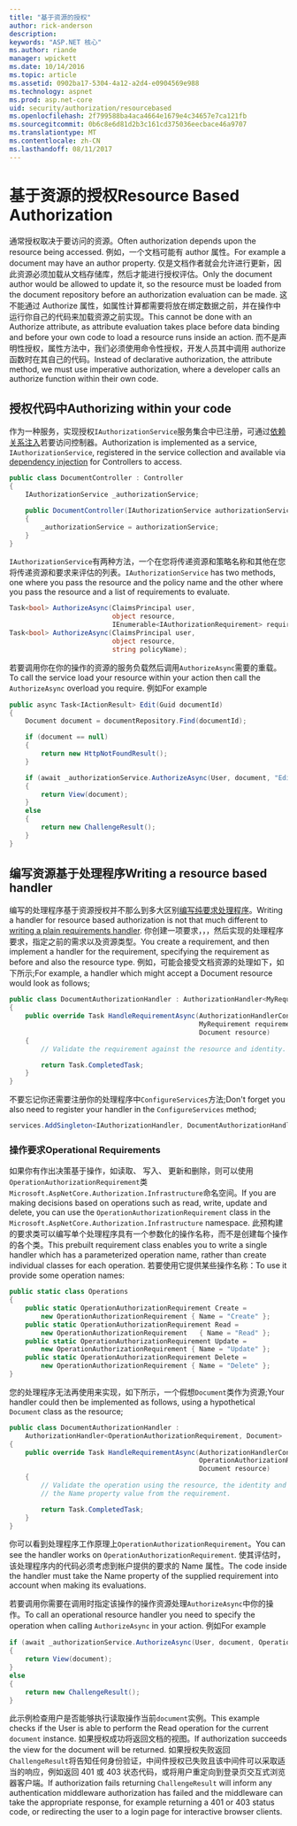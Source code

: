 ```yaml
---
title: "基于资源的授权"
author: rick-anderson
description: 
keywords: "ASP.NET 核心"
ms.author: riande
manager: wpickett
ms.date: 10/14/2016
ms.topic: article
ms.assetid: 0902ba17-5304-4a12-a2d4-e0904569e988
ms.technology: aspnet
ms.prod: asp.net-core
uid: security/authorization/resourcebased
ms.openlocfilehash: 2f799588ba4aca4664e1679e4c34657e7ca121fb
ms.sourcegitcommit: 0b6c8e6d81d2b3c161cd375036eecbace46a9707
ms.translationtype: MT
ms.contentlocale: zh-CN
ms.lasthandoff: 08/11/2017
---
```

# <a name="resource-based-authorization"></a><span data-ttu-id="2a7f9-103">基于资源的授权</span><span class="sxs-lookup"><span data-stu-id="2a7f9-103">Resource Based Authorization</span></span>

<a name=security-authorization-resource-based></a>

<span data-ttu-id="2a7f9-104">通常授权取决于要访问的资源。</span><span class="sxs-lookup"><span data-stu-id="2a7f9-104">Often authorization depends upon the resource being accessed.</span></span> <span data-ttu-id="2a7f9-105">例如，一个文档可能有 author 属性。</span><span class="sxs-lookup"><span data-stu-id="2a7f9-105">For example a document may have an author property.</span></span> <span data-ttu-id="2a7f9-106">仅是文档作者就会允许进行更新，因此资源必须加载从文档存储库，然后才能进行授权评估。</span><span class="sxs-lookup"><span data-stu-id="2a7f9-106">Only the document author would be allowed to update it, so the resource must be loaded from the document repository before an authorization evaluation can be made.</span></span> <span data-ttu-id="2a7f9-107">这不能通过 Authorize 属性，如属性计算都需要将放在绑定数据之前，并在操作中运行你自己的代码来加载资源之前实现。</span><span class="sxs-lookup"><span data-stu-id="2a7f9-107">This cannot be done with an Authorize attribute, as attribute evaluation takes place before data binding and before your own code to load a resource runs inside an action.</span></span> <span data-ttu-id="2a7f9-108">而不是声明性授权，属性方法中，我们必须使用命令性授权，开发人员其中调用 authorize 函数时在其自己的代码。</span><span class="sxs-lookup"><span data-stu-id="2a7f9-108">Instead of declarative authorization, the attribute method, we must use imperative authorization, where a developer calls an authorize function within their own code.</span></span>

## <a name="authorizing-within-your-code"></a><span data-ttu-id="2a7f9-109">授权代码中</span><span class="sxs-lookup"><span data-stu-id="2a7f9-109">Authorizing within your code</span></span>

<span data-ttu-id="2a7f9-110">作为一种服务，实现授权`IAuthorizationService`服务集合中已注册，可通过[依赖关系注入](../../fundamentals/dependency-injection.md#fundamentals-dependency-injection)若要访问控制器。</span><span class="sxs-lookup"><span data-stu-id="2a7f9-110">Authorization is implemented as a service, `IAuthorizationService`, registered in the service collection and available via [dependency injection](../../fundamentals/dependency-injection.md#fundamentals-dependency-injection) for Controllers to access.</span></span>

```csharp
public class DocumentController : Controller
{
    IAuthorizationService _authorizationService;

    public DocumentController(IAuthorizationService authorizationService)
    {
        _authorizationService = authorizationService;
    }
}
```

<span data-ttu-id="2a7f9-111">`IAuthorizationService`有两种方法，一个在您将传递资源和策略名称和其他在您将传递资源和要求来评估的列表。</span><span class="sxs-lookup"><span data-stu-id="2a7f9-111">`IAuthorizationService` has two methods, one where you pass the resource and the policy name and the other where you pass the resource and a list of requirements to evaluate.</span></span>

```csharp
Task<bool> AuthorizeAsync(ClaimsPrincipal user,
                          object resource,
                          IEnumerable<IAuthorizationRequirement> requirements);
Task<bool> AuthorizeAsync(ClaimsPrincipal user,
                          object resource,
                          string policyName);
```

<a name=security-authorization-resource-based-imperative></a>

<span data-ttu-id="2a7f9-112">若要调用你在你的操作的资源的服务负载然后调用`AuthorizeAsync`需要的重载。</span><span class="sxs-lookup"><span data-stu-id="2a7f9-112">To call the service load your resource within your action then call the `AuthorizeAsync` overload you require.</span></span> <span data-ttu-id="2a7f9-113">例如</span><span class="sxs-lookup"><span data-stu-id="2a7f9-113">For example</span></span>

```csharp
public async Task<IActionResult> Edit(Guid documentId)
{
    Document document = documentRepository.Find(documentId);

    if (document == null)
    {
        return new HttpNotFoundResult();
    }

    if (await _authorizationService.AuthorizeAsync(User, document, "EditPolicy"))
    {
        return View(document);
    }
    else
    {
        return new ChallengeResult();
    }
}
```

## <a name="writing-a-resource-based-handler"></a><span data-ttu-id="2a7f9-114">编写资源基于处理程序</span><span class="sxs-lookup"><span data-stu-id="2a7f9-114">Writing a resource based handler</span></span>

<span data-ttu-id="2a7f9-115">编写的处理程序基于资源授权并不那么到多大区别[编写纯要求处理程序](policies.md#security-authorization-policies-based-authorization-handler)。</span><span class="sxs-lookup"><span data-stu-id="2a7f9-115">Writing a handler for resource based authorization is not that much different to [writing a plain requirements handler](policies.md#security-authorization-policies-based-authorization-handler).</span></span> <span data-ttu-id="2a7f9-116">你创建一项要求，，，然后实现的处理程序要求，指定之前的需求以及资源类型。</span><span class="sxs-lookup"><span data-stu-id="2a7f9-116">You create a requirement, and then implement a handler for the requirement, specifying the requirement as before and also the resource type.</span></span> <span data-ttu-id="2a7f9-117">例如，可能会接受文档资源的处理如下，如下所示;</span><span class="sxs-lookup"><span data-stu-id="2a7f9-117">For example, a handler which might accept a Document resource would look as follows;</span></span>

```csharp
public class DocumentAuthorizationHandler : AuthorizationHandler<MyRequirement, Document>
{
    public override Task HandleRequirementAsync(AuthorizationHandlerContext context,
                                                MyRequirement requirement,
                                                Document resource)
    {
        // Validate the requirement against the resource and identity.

        return Task.CompletedTask;
    }
}
```

<span data-ttu-id="2a7f9-118">不要忘记你还需要注册你的处理程序中`ConfigureServices`方法;</span><span class="sxs-lookup"><span data-stu-id="2a7f9-118">Don't forget you also need to register your handler in the `ConfigureServices` method;</span></span>

```csharp
services.AddSingleton<IAuthorizationHandler, DocumentAuthorizationHandler>();
```

### <a name="operational-requirements"></a><span data-ttu-id="2a7f9-119">操作要求</span><span class="sxs-lookup"><span data-stu-id="2a7f9-119">Operational Requirements</span></span>

<span data-ttu-id="2a7f9-120">如果你有作出决策基于操作，如读取、 写入、 更新和删除，则可以使用`OperationAuthorizationRequirement`类`Microsoft.AspNetCore.Authorization.Infrastructure`命名空间。</span><span class="sxs-lookup"><span data-stu-id="2a7f9-120">If you are making decisions based on operations such as read, write, update and delete, you can use the `OperationAuthorizationRequirement` class in the `Microsoft.AspNetCore.Authorization.Infrastructure` namespace.</span></span> <span data-ttu-id="2a7f9-121">此预构建的要求类可以编写单个处理程序具有一个参数化的操作名称，而不是创建每个操作的各个类。</span><span class="sxs-lookup"><span data-stu-id="2a7f9-121">This prebuilt requirement class enables you to write a single handler which has a parameterized operation name, rather than create individual classes for each operation.</span></span> <span data-ttu-id="2a7f9-122">若要使用它提供某些操作名称：</span><span class="sxs-lookup"><span data-stu-id="2a7f9-122">To use it provide some operation names:</span></span>

```csharp
public static class Operations
{
    public static OperationAuthorizationRequirement Create =
        new OperationAuthorizationRequirement { Name = "Create" };
    public static OperationAuthorizationRequirement Read =
        new OperationAuthorizationRequirement   { Name = "Read" };
    public static OperationAuthorizationRequirement Update =
        new OperationAuthorizationRequirement { Name = "Update" };
    public static OperationAuthorizationRequirement Delete =
        new OperationAuthorizationRequirement { Name = "Delete" };
}
```

<span data-ttu-id="2a7f9-123">您的处理程序无法再使用来实现，如下所示，一个假想`Document`类作为资源;</span><span class="sxs-lookup"><span data-stu-id="2a7f9-123">Your handler could then be implemented as follows, using a hypothetical `Document` class as the resource;</span></span>

```csharp
public class DocumentAuthorizationHandler :
    AuthorizationHandler<OperationAuthorizationRequirement, Document>
{
    public override Task HandleRequirementAsync(AuthorizationHandlerContext context,
                                                OperationAuthorizationRequirement requirement,
                                                Document resource)
    {
        // Validate the operation using the resource, the identity and
        // the Name property value from the requirement.

        return Task.CompletedTask;
    }
}
```

<span data-ttu-id="2a7f9-124">你可以看到处理程序工作原理上`OperationAuthorizationRequirement`。</span><span class="sxs-lookup"><span data-stu-id="2a7f9-124">You can see the handler works on `OperationAuthorizationRequirement`.</span></span> <span data-ttu-id="2a7f9-125">使其评估时，该处理程序内的代码必须考虑到帐户提供的要求的 Name 属性。</span><span class="sxs-lookup"><span data-stu-id="2a7f9-125">The code inside the handler must take the Name property of the supplied requirement into account when making its evaluations.</span></span>

<span data-ttu-id="2a7f9-126">若要调用你需要在调用时指定该操作的操作资源处理`AuthorizeAsync`中你的操作。</span><span class="sxs-lookup"><span data-stu-id="2a7f9-126">To call an operational resource handler you need to specify the operation when calling `AuthorizeAsync` in your action.</span></span> <span data-ttu-id="2a7f9-127">例如</span><span class="sxs-lookup"><span data-stu-id="2a7f9-127">For example</span></span>

```csharp
if (await _authorizationService.AuthorizeAsync(User, document, Operations.Read))
{
    return View(document);
}
else
{
    return new ChallengeResult();
}
```

<span data-ttu-id="2a7f9-128">此示例检查用户是否能够执行读取操作当前`document`实例。</span><span class="sxs-lookup"><span data-stu-id="2a7f9-128">This example checks if the User is able to perform the Read operation for the current `document` instance.</span></span> <span data-ttu-id="2a7f9-129">如果授权成功将返回文档的视图。</span><span class="sxs-lookup"><span data-stu-id="2a7f9-129">If authorization succeeds the view for the document will be returned.</span></span> <span data-ttu-id="2a7f9-130">如果授权失败返回`ChallengeResult`将告知任何身份验证，中间件授权已失败且该中间件可以采取适当的响应，例如返回 401 或 403 状态代码，或将用户重定向到登录页交互式浏览器客户端。</span><span class="sxs-lookup"><span data-stu-id="2a7f9-130">If authorization fails returning `ChallengeResult` will inform any authentication middleware authorization has failed and the middleware can take the appropriate response, for example returning a 401 or 403 status code, or redirecting the user to a login page for interactive browser clients.</span></span>
